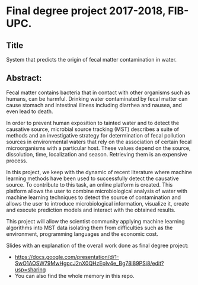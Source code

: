 # Final degree project 2017-2018, FIB-UPC.

## Title
System that predicts the origin of fecal matter contamination in water.

## Abstract:

Fecal matter contains bacteria that in contact with other organisms such as humans, can be harmful. Drinking water contaminated by fecal matter can cause stomach and intestinal illness including diarrhea and nausea, and even lead to death. 


In order to prevent human exposition to tainted water and to detect the causative source, microbial source tracking (MST) describes a suite of methods and an investigative strategy for determination of fecal pollution sources in environmental waters that rely on the association of certain fecal microorganisms with a particular host. These values depend on the source, dissolution, time, localization and season. Retrieving them is an expensive process. 



In this project, we keep with the dynamic of recent literature where machine learning methods have been used to successfully detect the causative source. To contribute to this task, an online platform is created. This platform allows the user to combine microbiological analysis of water with machine learning techniques to detect the source of contamination and allows the user to introduce microbiological information, visualize it, create and execute prediction models and interact with the obtained results.



This project will allow the scientist community applying machine learning algorithms into MST data isolating them from  difficulties such as the environment, programming languages and the economic cost.




Slides with an explanation of the overall work done as final degree project:
- https://docs.google.com/presentation/d/1-SwO1AOSW79MwHgpcJ2nX0QHzEpIv4e_Bg78l89PSi8/edit?usp=sharing
- You can also find the whole memory in this repo.
